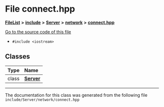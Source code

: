 

# File connect.hpp



[**FileList**](files.md) **>** [**include**](dir_d44c64559bbebec7f509842c48db8b23.md) **>** [**Server**](dir_17f455aea618a06e8886390757d4c564.md) **>** [**network**](dir_bacaffa7782fd0431ffbae9e94bf5218.md) **>** [**connect.hpp**](Server_2network_2connect_8hpp.md)

[Go to the source code of this file](Server_2network_2connect_8hpp_source.md)



* `#include <iostream>`















## Classes

| Type | Name |
| ---: | :--- |
| class | [**Server**](classServer.md) <br> |



















































------------------------------
The documentation for this class was generated from the following file `include/Server/network/connect.hpp`

